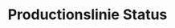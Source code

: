 ---
layout: article
title: Productionslinie Status
description: 
  - Dieses Template bietet eine Übersicht über eine gesamte Produktionsline. Es zeigt an wie der aktuelle Status von verschiedenen Stationen ist und zeigt eventuelle Fehler an.
lang: de
weight: 500
isDraft: false
ref: Production_Line_Status
category:
  - Produktion
  - Status
  - Linie
  - Übersicht
image: Production_Line_Status_DE.png
download: Production_Line_Status_DE.pbmx
overview_description:
overview_benefits:
overview_data_sources:
---